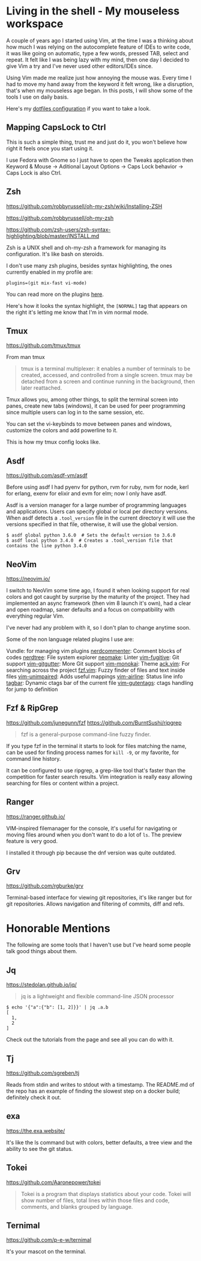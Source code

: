 # Living in the shell - My mouseless  workspace

A couple of years ago I started using Vim, at the time I was a thinking about
how much I was relying on the autocomplete feature of IDEs to write code, it
was like going on automatic, type a few words, pressed TAB, select and repeat.
It felt like I was being lazy with my mind, then one day I decided to give Vim
a try and I've never used other editors/IDEs since.

Using Vim made me realize just how annoying the mouse was. Every time I had
to move my hand away from the keyword it felt wrong, like a disruption, that's
when my mouseless age began. In this posts, I will show some of the tools I
use on daily basis.

Here's my [dotfiles configuration](https://github.com/alejandrodnm/dotfiles)
if you want to take a look.

## Mapping CapsLock to Ctrl

This is such a simple thing, trust me and just do it, you won't believe how
right it feels once you start using it.

I use Fedora with Gnome so I just have to open the Tweaks application then
Keyword & Mouse -> Aditional Layout Options -> Caps Lock behavior -> Caps Lock
is also Ctrl.


## Zsh

https://github.com/robbyrussell/oh-my-zsh/wiki/Installing-ZSH

https://github.com/robbyrussell/oh-my-zsh

https://github.com/zsh-users/zsh-syntax-highlighting/blob/master/INSTALL.md

Zsh is a UNIX shell and oh-my-zsh a framework for managing its configuration.
It's like bash on steroids.

I don't use many zsh plugins, besides syntax highlighting, the ones
currently enabled in my profile are:

```
plugins=(git mix-fast vi-mode)
```

You can read more on the plugins [here](https://github.com/robbyrussell/oh-my-zsh/wiki/Plugins).

Here's how it looks the syntax highlight, the `[NORMAL]` tag that appears on
the right it's letting me know that I'm in vim normal mode.

## Tmux

https://github.com/tmux/tmux

From man tmux

> tmux is a terminal multiplexer: it enables a number of terminals to be
> created, accessed, and controlled from a single screen. tmux may be detached
> from a screen and continue running in the background, then later reattached.

Tmux allows you, among other things, to split the terminal screen into panes,
create new tabs (windows), it can be used for peer programming since multiple
users can log in to the same session, etc.

You can set the vi-keybinds to move between panes and windows, customize the
colors and add powerline to it.

This is how my tmux config looks like.

## Asdf

https://github.com/asdf-vm/asdf

Before using asdf I had pyenv for python, rvm for ruby, nvm for node, kerl for
erlang, exenv for elixir and evm for elm; now I only have asdf.

Asdf is a version manager for a large number of programming languages and
applications. Users can specify global or local per directory versions. When
asdf detects a `.tool_version` file in the current directory it will use the
versions specified in that file, otherwise, it will use the global version.

```
$ asdf global python 3.6.0  # Sets the default version to 3.6.0
$ asdf local python 3.4.0  # Creates a .tool_version file that contains the line python 3.4.0
```

## NeoVim

https://neovim.io/

I switch to NeoVim some time ago, I found it when looking support for real
colors and got caught by surprise by the maturity of the project. They had
implemented an async framework (then vim 8 launch it's own), had a clear and
open roadmap, saner defaults and a focus on compatibility with everything
regular Vim.

I've never had any problem with it, so I don't plan to change anytime soon.

Some of the non language related plugins I use are:

Vundle: for managing vim plugins
[nerdcommenter](https://github.com/scrooloose/nerdcommenter): Comment blocks of codes
[nerdtree](https://github.com/scrooloose/nerdtree): File system explorer
[neomake](https://github.com/neomake/neomake): Linter
[vim-fugitive](https://github.com/tpope/vim-fugitive): Git support
[vim-gitgutter](https://github.com/airblade/vim-gitgutter): More Git support
[vim-monokai](https://github.com/crusoexia/vim-monokai): Theme
[ack.vim](https://github.com/mileszs/ack.vim): For searching across the project
[fzf.vim](https://github.com/junegunn/fzf.vim): Fuzzy finder of files and text inside files
[vim-unimpaired](https://github.com/tpope/vim-unimpaired): Adds useful mappings
[vim-airline](https://github.com/bling/vim-airline): Status line info
[tagbar](https://github.com/majutsushi/tagbar): Dynamic ctags bar of the current file
[vim-gutentags](https://github.com/ludovicchabant/vim-gutentags): ctags handling for jump to definition

## Fzf & RipGrep

https://github.com/junegunn/fzf
https://github.com/BurntSushi/ripgrep

> fzf is a general-purpose command-line fuzzy finder.

If you type fzf in the terminal it starts to look for files matching the name,
can be used for finding process names for `kill -9`, or my favorite, for
command line history.

It can be configured to use ripgrep, a grep-like tool that's faster than the
competition for faster search results. Vim integration is really easy allowing
searching for files or content within a project.

## Ranger

https://ranger.github.io/

VIM-inspired filemanager for the console, it's useful for navigating or moving
files around when you don't want to do a lot of `ls`. The preview feature is
very good.

I installed it through pip because the dnf version was quite outdated.

## Grv

https://github.com/rgburke/grv

Terminal-based interface for viewing git repositories, it's like ranger but
for git repositories. Allows navigation and filtering of commits, diff and refs.


# Honorable Mentions

The following are some tools that I haven't use but I've heard some people talk good
things about them.

## Jq

https://stedolan.github.io/jq/

> jq is a lightweight and flexible command-line JSON processor

```
$ echo '{"a":{"b": [1, 2]}}' | jq .a.b
[
  1,
  2
]
```

Check out the tutorials from the page and see all you can do with it.

## Tj

https://github.com/sgreben/tj

Reads from stdin and writes to stdout with a timestamp. The README.md of the
repo has an example of finding the slowest step on a docker build; definitely
check it out.

## exa

https://the.exa.website/

It's like the ls command but with colors, better defaults, a tree view and
the ability to see the git status.

## Tokei

https://github.com/Aaronepower/tokei

> Tokei is a program that displays statistics about your code. Tokei will show
> number of files, total lines within those files and code, comments, and
> blanks grouped by language.

## Ternimal

https://github.com/p-e-w/ternimal

It's your mascot on the terminal.
